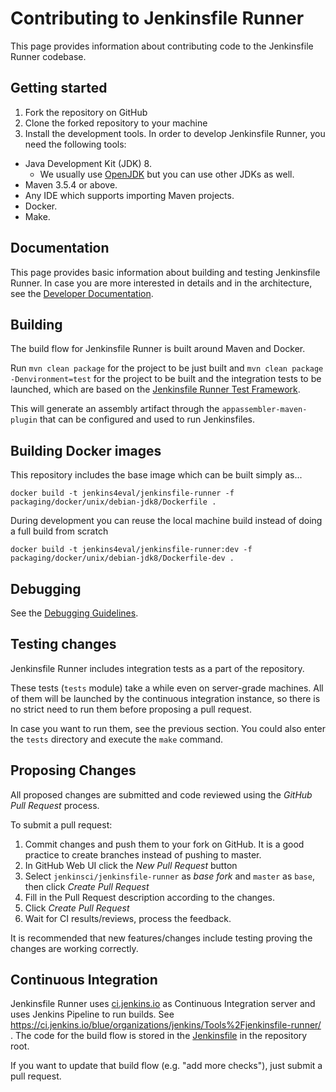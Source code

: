 # Contributing to Jenkinsfile Runner

This page provides information about contributing code to the Jenkinsfile Runner codebase.

## Getting started

1. Fork the repository on GitHub
2. Clone the forked repository to your machine
3. Install the development tools. In order to develop Jenkinsfile Runner, you need the following tools:
  * Java Development Kit (JDK) 8.
     - We usually use [OpenJDK](http://openjdk.java.net/) but you can use other JDKs as well.
  * Maven 3.5.4 or above.
  * Any IDE which supports importing Maven projects.
  * Docker.
  * Make.

## Documentation

This page provides basic information about building and testing Jenkinsfile Runner.
In case you are more interested in details and in the architecture, see the [Developer Documentation](./docs/developer/README.md).

## Building

The build flow for Jenkinsfile Runner is built around Maven and Docker.

Run `mvn clean package` for the project to be just built and `mvn clean package -Denvironment=test` for the project
to be built and the integration tests to be launched, which are based on the [Jenkinsfile Runner Test Framework](https://github.com/jenkinsci/jenkinsfile-runner-test-framework).

This will generate an assembly artifact through the `appassembler-maven-plugin` that can be configured and used to run Jenkinsfiles.

## Building Docker images

This repository includes the base image which can be built simply as...

    docker build -t jenkins4eval/jenkinsfile-runner -f packaging/docker/unix/debian-jdk8/Dockerfile .

During development you can reuse the local machine build instead of doing a full build from scratch

    docker build -t jenkins4eval/jenkinsfile-runner:dev -f packaging/docker/unix/debian-jdk8/Dockerfile-dev .

## Debugging

See the [Debugging Guidelines](./docs/developer/DEBUG.md).

## Testing changes

Jenkinsfile Runner includes integration tests as a part of the repository.

These tests (`tests` module) take a while even on server-grade machines.
All of them will be launched by the continuous integration instance,
so there is no strict need to run them before proposing a pull request.

In case you want to run them, see the previous section. You could also enter the `tests` directory and execute the `make` command.

## Proposing Changes

All proposed changes are submitted and code reviewed using the _GitHub Pull Request_ process.

To submit a pull request:

1. Commit changes and push them to your fork on GitHub.
It is a good practice to create branches instead of pushing to master.
2. In GitHub Web UI click the _New Pull Request_ button
3. Select `jenkinsci/jenkinsfile-runner` as _base fork_ and `master` as `base`, then click _Create Pull Request_
4. Fill in the Pull Request description according to the changes.
5. Click _Create Pull Request_
6. Wait for CI results/reviews, process the feedback.

It is recommended that new features/changes include testing proving the changes are working correctly.

## Continuous Integration

Jenkinsfile Runner uses [ci.jenkins.io](http://ci.jenkins.io) as Continuous Integration server and uses Jenkins Pipeline to run builds.
See https://ci.jenkins.io/blue/organizations/jenkins/Tools%2Fjenkinsfile-runner/ .
The code for the build flow is stored in the [Jenkinsfile](Jenkinsfile) in the repository root.

If you want to update that build flow (e.g. "add more checks"),
just submit a pull request.
